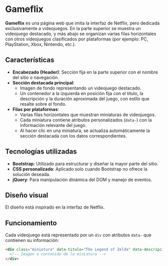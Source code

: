 # Gameflix

**Gameflix** es una página web que imita la interfaz de Netflix, pero dedicada exclusivamente a videojuegos. En la parte superior se muestra un videojuego destacado, y más abajo se organizan varias filas horizontales con otros videojuegos clasificados por plataformas (por ejemplo: PC, PlayStation, Xbox, Nintendo, etc.).

## Características

- **Encabezado (Header)**: Sección fija en la parte superior con el nombre del sitio o navegación.
- **Sección destacada principal**:
  - Imagen de fondo representando un videojuego destacado.
  - Un contenedor a la izquierda en posición fija con el título, la descripción y la duración aproximada del juego, con estilo que resalte sobre el fondo.
- **Filas por plataformas**:
  - Varias filas horizontales que muestran miniaturas de videojuegos.
  - Cada miniatura contiene atributos personalizados (`data-`) con la información relevante del juego.
  - Al hacer clic en una miniatura, se actualiza automáticamente la sección destacada con los datos correspondientes.

## Tecnologías utilizadas

- **Bootstrap**: Utilizado para estructurar y diseñar la mayor parte del sitio.
- **CSS personalizado**: Aplicado solo cuando Bootstrap no ofrece la solución deseada.
- **jQuery**: Para manipulación dinámica del DOM y manejo de eventos.

## Diseño visual

El diseño está inspirado en la interfaz de Netflix.

## Funcionamiento

Cada videojuego está representado por un `div` con atributos `data-` que contienen su información:

```html
<div class="miniatura" data-titulo="The Legend of Zelda" data-descripcion="Una aventura épica en Hyrule" data-duracion="50 h">
  <!-- Imagen o contenido de la miniatura -->
</div>
